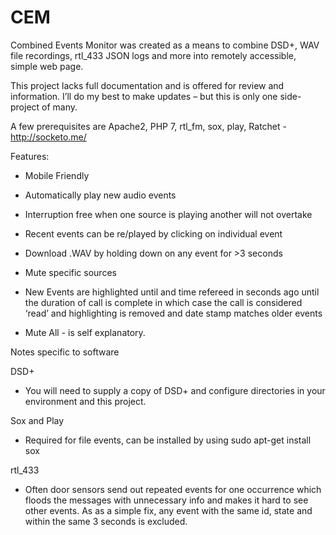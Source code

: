 # CEM

Combined Events Monitor was created as a means to combine DSD+, WAV file recordings, rtl_433 JSON logs and more into remotely accessible, simple web page.

This project lacks full documentation and is offered for review and information. I’ll do my best to make updates – but this is only one side-project of many.


A few prerequisites are Apache2, PHP 7, rtl_fm, sox, play, Ratchet - http://socketo.me/


Features:

- Mobile Friendly
- Automatically play new audio events
- Interruption free when one source is playing another will not overtake
- Recent events can be re/played by clicking on individual event
- Download .WAV by holding down on any event for >3 seconds
- Mute specific sources
- New Events are highlighted until and time refereed in seconds ago until the duration of call is complete in which case the call is considered ‘read’ and highlighting is removed and date stamp matches older events


- Mute All - is self explanatory.
 

Notes specific to software

DSD+ 
- You will need to supply a copy of DSD+ and configure directories in your environment and this project.

Sox and Play 
- Required for file events, can be installed by using sudo apt-get install sox


rtl_433
- Often door sensors send out repeated events for one occurrence which floods the messages with unnecessary info and makes it hard to see other events. As as a simple fix, any event with the same id, state and within the same 3 seconds is excluded.
